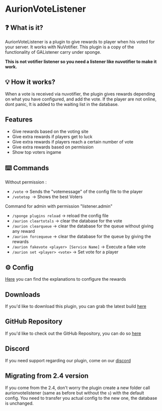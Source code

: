 # AurionVoteListener

## ❓ What is it?

AurionVoteListener is a plugin to give rewards to player when his voted for your server. It works with NuVotifier. This plugin is a copy of the functionality of GAListener carry under sponge.

**This is not votifier listener so you need a listener like nuvotifier to make it work.**


## 💡 How it works?

When a vote is received via nuvotifier, the plugin gives rewards depending on what you have configured, and add the vote. If the player are not online, dont panic, It is added to the waiting list in the database.

## Features

* Give rewards based on the voting site
* Give extra rewards if players get to luck
* Give extra rewards if players reach a certain number of vote
* Give extra rewards based on permission
* Show top voters ingame


## ⌨️ Commands

Without permission :
* <code>/vote</code> -> Sends the "votemessage" of the config file to the player
* <code>/votetop </code>-> Shows the best Voters

Command for admin with permission "listener.admin"
* <code>/sponge plugins reload</code> -> reload the config file
* <code>/aurion cleartotals</code> -> clear the database for the vote
* <code>/aurion clearqueue</code> ->  clear the database for the queue without giving any reward
* <code>/aurion forcequeue</code> -> clear the database for the queue by giving the rewards
* <code>/aurion fakevote &lt;player&gt; [Service Name]</code> -> Execute a fake vote
* <code>/aurion set &lt;player&gt; &lt;vote&gt;</code> -> Set vote for a player

## ⚙️ Config
[Here](https://github.com/Mineaurion/AurionVoteListener/blob/master/configuration.md) you can find the explanations to configure the rewards

## Downloads
If you'd like to download this plugin, you can grab the latest build [here](https://github.com/Mineaurion/AurionVoteListener/releases)

## GitHub Repository
If you'd like to check out the GitHub Repository, you can do so [here](https://github.com/Mineaurion/AurionVoteListener)

## Discord
If you need support regarding our plugin, come on our [discord](https://discord.gg/Zn4ZbP9)

## Migrating from 2.4 version
If you come from the 2.4, don't worry the plugin create a new folder call aurionvotelistener (same as before but without the `s`) with the default config.
You need to transfer you actual config to the new one, the database is unchanged.
